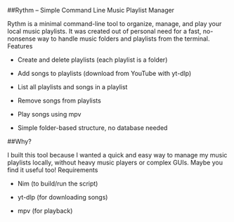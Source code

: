##Rythm – Simple Command Line Music Playlist Manager

Rythm is a minimal command-line tool to organize, manage, and play your local music playlists.
It was created out of personal need for a fast, no-nonsense way to handle music folders and playlists from the terminal.
Features

  - Create and delete playlists (each playlist is a folder)

  - Add songs to playlists (download from YouTube with yt-dlp)

  - List all playlists and songs in a playlist

  - Remove songs from playlists

  - Play songs using mpv

  - Simple folder-based structure, no database needed

##Why?

I built this tool because I wanted a quick and easy way to manage my music playlists locally, without heavy music players or complex GUIs.
Maybe you find it useful too!
Requirements

  - Nim (to build/run the script)

  - yt-dlp (for downloading songs)

  - mpv (for playback)
